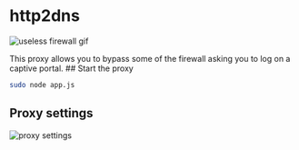 # http2dns
![useless firewall gif](http://imgur.com/6sHprW1.gif)

This proxy allows you to bypass some of the firewall asking you to log on a captive portal.
## Start the proxy
```bash
sudo node app.js
```
## Proxy settings
![proxy settings](http://i.imgur.com/poqsIr8.png)
